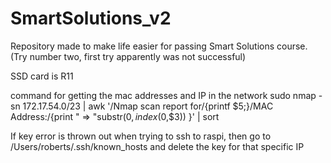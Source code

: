 # SmartSolutions_v2

Repository made to make life easier for passing Smart Solutions course. (Try number two, first try apparently was not successful)

SSD card is R11

command for getting the mac addresses and IP in the network
sudo nmap -sn 172.17.54.0/23 | awk '/Nmap scan report for/{printf $5;}/MAC Address:/{print " => "substr($0, index($0,$3)) }' | sort

If key error is thrown out when trying to ssh to raspi, then go to /Users/roberts/.ssh/known_hosts and delete the key for that specific IP
